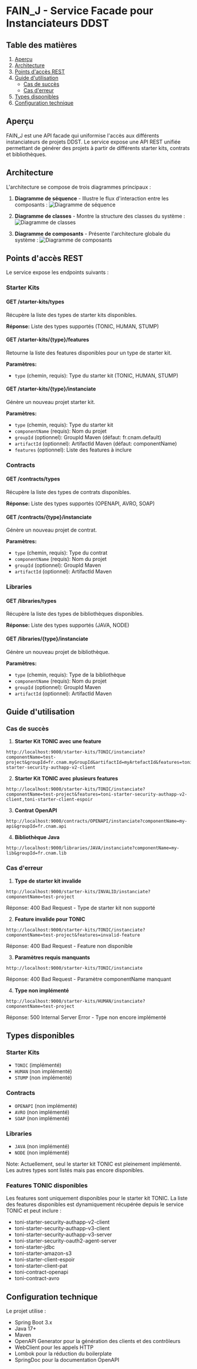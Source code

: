 # FAIN_J - Service Facade pour Instanciateurs DDST

## Table des matières
1. [Aperçu](#aperçu)
2. [Architecture](#architecture)
3. [Points d'accès REST](#points-daccès-rest)
4. [Guide d'utilisation](#guide-dutilisation)
   - [Cas de succès](#cas-de-succès)
   - [Cas d'erreur](#cas-derreur)
5. [Types disponibles](#types-disponibles)
6. [Configuration technique](#configuration-technique)

## Aperçu

FAIN_J est une API facade qui uniformise l'accès aux différents instanciateurs de projets DDST. Le service expose une API REST unifiée permettant de générer des projets à partir de différents starter kits, contrats et bibliothèques.

## Architecture

L'architecture se compose de trois diagrammes principaux :

1. **Diagramme de séquence** - Illustre le flux d'interaction entre les composants :
   ![Diagramme de séquence](/src/main/resources/diagrams/sequence-diagram.png)

2. **Diagramme de classes** - Montre la structure des classes du système :
   ![Diagramme de classes](/src/main/resources/diagrams/class-diagram.png)

3. **Diagramme de composants** - Présente l'architecture globale du système :
   ![Diagramme de composants](/src/main/resources/diagrams/component-diagram.png)

## Points d'accès REST

Le service expose les endpoints suivants :

### Starter Kits

#### GET /starter-kits/types
Récupère la liste des types de starter kits disponibles.

**Réponse:** Liste des types supportés (TONIC, HUMAN, STUMP)

#### GET /starter-kits/{type}/features
Retourne la liste des features disponibles pour un type de starter kit.

**Paramètres:**
- `type` (chemin, requis): Type du starter kit (TONIC, HUMAN, STUMP)

#### GET /starter-kits/{type}/instanciate
Génère un nouveau projet starter kit.

**Paramètres:**
- `type` (chemin, requis): Type du starter kit
- `componentName` (requis): Nom du projet
- `groupId` (optionnel): GroupId Maven (défaut: fr.cnam.default)
- `artifactId` (optionnel): ArtifactId Maven (défaut: componentName)
- `features` (optionnel): Liste des features à inclure

### Contracts

#### GET /contracts/types
Récupère la liste des types de contrats disponibles.

**Réponse:** Liste des types supportés (OPENAPI, AVRO, SOAP)

#### GET /contracts/{type}/instanciate
Génère un nouveau projet de contrat.

**Paramètres:**
- `type` (chemin, requis): Type du contrat
- `componentName` (requis): Nom du projet
- `groupId` (optionnel): GroupId Maven
- `artifactId` (optionnel): ArtifactId Maven

### Libraries

#### GET /libraries/types
Récupère la liste des types de bibliothèques disponibles.

**Réponse:** Liste des types supportés (JAVA, NODE)

#### GET /libraries/{type}/instanciate
Génère un nouveau projet de bibliothèque.

**Paramètres:**
- `type` (chemin, requis): Type de la bibliothèque
- `componentName` (requis): Nom du projet
- `groupId` (optionnel): GroupId Maven
- `artifactId` (optionnel): ArtifactId Maven

## Guide d'utilisation

### Cas de succès

1. **Starter Kit TONIC avec une feature**
```
http://localhost:9000/starter-kits/TONIC/instanciate?componentName=test-project&groupId=fr.cnam.myGroupId&artifactId=myArtefactId&features=toni-starter-security-authapp-v2-client
```

2. **Starter Kit TONIC avec plusieurs features**
```
http://localhost:9000/starter-kits/TONIC/instanciate?componentName=test-project&features=toni-starter-security-authapp-v2-client,toni-starter-client-espoir
```

3. **Contrat OpenAPI**
```
http://localhost:9000/contracts/OPENAPI/instanciate?componentName=my-api&groupId=fr.cnam.api
```

4. **Bibliothèque Java**
```
http://localhost:9000/libraries/JAVA/instanciate?componentName=my-lib&groupId=fr.cnam.lib
```

### Cas d'erreur

1. **Type de starter kit invalide**
```
http://localhost:9000/starter-kits/INVALID/instanciate?componentName=test-project
```
Réponse: 400 Bad Request - Type de starter kit non supporté

2. **Feature invalide pour TONIC**
```
http://localhost:9000/starter-kits/TONIC/instanciate?componentName=test-project&features=invalid-feature
```
Réponse: 400 Bad Request - Feature non disponible

3. **Paramètres requis manquants**
```
http://localhost:9000/starter-kits/TONIC/instanciate
```
Réponse: 400 Bad Request - Paramètre componentName manquant

4. **Type non implémenté**
```
http://localhost:9000/starter-kits/HUMAN/instanciate?componentName=test-project
```
Réponse: 500 Internal Server Error - Type non encore implémenté

## Types disponibles

### Starter Kits
- `TONIC` (implémenté)
- `HUMAN` (non implémenté)
- `STUMP` (non implémenté)

### Contracts
- `OPENAPI` (non implémenté)
- `AVRO` (non implémenté)
- `SOAP` (non implémenté)

### Libraries
- `JAVA` (non implémenté)
- `NODE` (non implémenté)

Note: Actuellement, seul le starter kit TONIC est pleinement implémenté. Les autres types sont listés mais pas encore disponibles.

### Features TONIC disponibles

Les features sont uniquement disponibles pour le starter kit TONIC. La liste des features disponibles est dynamiquement récupérée depuis le service TONIC et peut inclure :

- toni-starter-security-authapp-v2-client
- toni-starter-security-authapp-v3-client
- toni-starter-security-authapp-v3-server
- toni-starter-security-oauth2-agent-server
- toni-starter-jdbc
- toni-starter-amazon-s3
- toni-starter-client-espoir
- toni-starter-client-pat
- toni-contract-openapi
- toni-contract-avro

## Configuration technique

Le projet utilise :
- Spring Boot 3.x
- Java 17+
- Maven
- OpenAPI Generator pour la génération des clients et des contrôleurs
- WebClient pour les appels HTTP
- Lombok pour la réduction du boilerplate
- SpringDoc pour la documentation OpenAPI